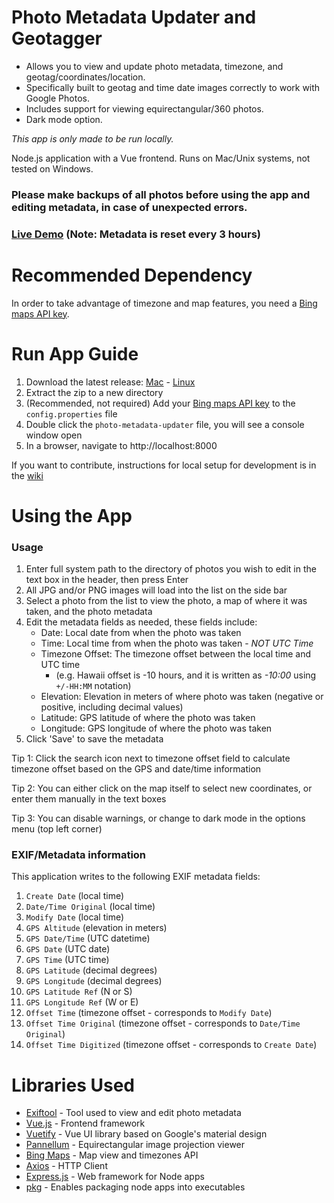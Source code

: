 # Photo Metadata Updater and Geotagger

* Allows you to view and update photo metadata, timezone, and geotag/coordinates/location.
* Specifically built to geotag and time date images correctly to work with Google Photos.
* Includes support for viewing equirectangular/360 photos.
* Dark mode option.

*This app is only made to be run locally.*

Node.js application with a Vue frontend. Runs on Mac/Unix systems, not tested on Windows. 

### Please make backups of all photos before using the app and editing metadata, in case of unexpected errors.

### [Live Demo](http://pmu-demo.kylmp.com/) (Note: Metadata is reset every 3 hours)

# Recommended Dependency

In order to take advantage of timezone and map features, you need a [Bing maps API key](https://docs.microsoft.com/en-us/bingmaps/getting-started/bing-maps-dev-center-help/getting-a-bing-maps-key). 

# Run App Guide

1. Download the latest release: [Mac](https://github.com/kylmp/photo-metadata-updater/releases/latest/download/photo-metadata-updater-macos.zip) - [Linux](https://github.com/kylmp/photo-metadata-updater/releases/latest/download/photo-metadata-updater-linux.zip)
2. Extract the zip to a new directory
3. (Recommended, not required) Add your [Bing maps API key](https://docs.microsoft.com/en-us/bingmaps/getting-started/bing-maps-dev-center-help/getting-a-bing-maps-key) to the `config.properties` file
4. Double click the `photo-metadata-updater` file, you will see a console window open
5. In a browser, navigate to http://localhost:8000

If you want to contribute, instructions for local setup for development is in the [wiki](https://github.com/kylmp/photo-metadata-updater/wiki/Local-Setup-(Development))

# Using the App

### Usage
1. Enter full system path to the directory of photos you wish to edit in the text box in the header, then press Enter
2. All JPG and/or PNG images will load into the list on the side bar
3. Select a photo from the list to view the photo, a map of where it was taken, and the photo metadata
4. Edit the metadata fields as needed, these fields include:
    - Date: Local date from when the photo was taken
    - Time: Local time from when the photo was taken - *NOT UTC Time*
    - Timezone Offset: The timezone offset between the local time and UTC time
        * (e.g. Hawaii offset is -10 hours, and it is written as *-10:00* using `+/-HH:MM` notation)
    - Elevation: Elevation in meters of where photo was taken (negative or positive, including decimal values)
    - Latitude: GPS latitude of where the photo was taken
    - Longitude: GPS longitude of where the photo was taken
6. Click 'Save' to save the metadata

Tip 1: Click the search icon next to timezone offset field to calculate timezone offset based on the GPS and date/time information

Tip 2: You can either click on the map itself to select new coordinates, or enter them manually in the text boxes

Tip 3: You can disable warnings, or change to dark mode in the options menu (top left corner)

### EXIF/Metadata information

This application writes to the following EXIF metadata fields: 

1. `Create Date` (local time)
2. `Date/Time Original` (local time)
3. `Modify Date` (local time)
4. `GPS Altitude` (elevation in meters)
5. `GPS Date/Time` (UTC datetime)
6. `GPS Date` (UTC date)
7. `GPS Time` (UTC time)
8. `GPS Latitude` (decimal degrees)
9. `GPS Longitude` (decimal degrees)
10. `GPS Latitude Ref` (N or S)
11. `GPS Longitude Ref` (W or E)
12. `Offset Time` (timezone offset - corresponds to `Modify Date`)
13. `Offset Time Original` (timezone offset - corresponds to `Date/Time Original`)
14. `Offset Time Digitized` (timezone offset - corresponds to `Create Date`)

# Libraries Used

* [Exiftool](https://exiftool.org/install.html) - Tool used to view and edit photo metadata
* [Vue.js](https://vuejs.org/) - Frontend framework
* [Vuetify](https://vuetifyjs.com/en/) - Vue UI library based on Google's material design
* [Pannellum](https://pannellum.org/) - Equirectangular image projection viewer
* [Bing Maps](https://docs.microsoft.com/en-us/bingmaps/v8-web-control/creating-and-hosting-map-controls/) - Map view and timezones API
* [Axios](https://axios-http.com/docs/intro) - HTTP Client
* [Express.js](https://expressjs.com/) - Web framework for Node apps
* [pkg](https://github.com/vercel/pkg) - Enables packaging node apps into executables

